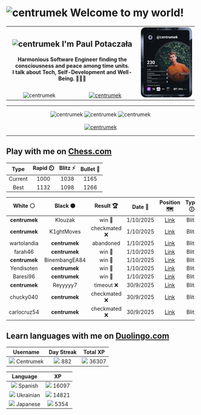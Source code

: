 <h1>
  <img
    src="https://emojis.slackmojis.com/emojis/images/1531849430/4246/blob-sunglasses.gif"
    width="30"
    alt="centrumek"
  />
  Welcome to my world!
</h1>

<table>
  <tbody>
    <tr>
      <td align="center" width="70%" colspan="2">
        <h2>
          <img
            src="https://raw.githubusercontent.com/MartinHeinz/MartinHeinz/master/wave.gif"
            width="30px"
            alt="centrumek"
          />
          I'm Paul Potaczała
        </h2>
        <h4>
          Harmonious Software Engineer finding the consciousness and peace among time units.
          <br/>
          I talk about Tech, Self-Development and Well-Being. 🌿🧘🚀
        </h4>
      </td>
      <td width="30%" rowspan="2">
        <a href="https://app.daily.dev/centrumek">
          <img
            src="./devcard.svg"
            alt="centrumek"
          />
        </a>
      </td>
    </tr>
    <tr align="center">
      <td>
        <img
          src="https://komarev.com/ghpvc/?username=centrumek&label=visitors&color=0e75b6&style=flat"
          alt="centrumek"
        >
      </td>
      <td>
        <a href="https://stackoverflow.com/users/14496012/centrumek">
          <img
            src="https://stackoverflow.com/users/flair/14496012.png?theme=dark"
            alt="centrumek"
          >
        </a>
      </td>
    </tr>
  </tbody>
</table>

---
<div align="center">
  <img 
    src="https://github-readme-stats.vercel.app/api?username=centrumek&show_icons=true&count_private=true&theme=dark&hide_border=true&hide=issues,contribs&bg_color=00000000"
    alt="centrumek"
  />
  <img
    src="https://github-readme-stats.vercel.app/api/top-langs/?username=centrumek&layout=compact&hide_border=true&theme=dark&bg_color=00000000&langs_count=6&exclude_repo=air-statistic-app"
    alt="centrumek"
  />
  <img 
    src="https://github-readme-streak-stats.herokuapp.com?user=centrumek&theme=dark&hide_border=true&background=FFFFFF00"
    alt="centrumek"
  />
  <br/>
  <br/>
  <a href="https://www.buymeacoffee.com/centrumek">
    <img
      src="https://cdn.buymeacoffee.com/buttons/v2/default-orange.png"
      height="50"
      width="210"
      alt="centrumek"
    />
  </a>
</div>

---

## Play with me on [Chess.com](https://www.chess.com/member/centrumek)

<div align="center">
<!--START_SECTION:chessStats-->
<!-- Automatically generated with https://github.com/Balastrong/chess-stats-action -->

| Type | Rapid ⏲️ | Blitz ⚡ | Bullet 🔫 |
|:---:|:---:|:---:|:---:|
| Current | 1000 | 1038 | 1165 |
| Best | 1132 | 1098 | 1266 |

| White ⚪ | Black ⚫ | Result 🏆 | Date 📅 | Position 🗺️ | Type 🕕 |
|:---:|:---:|:---:|:---:|:---:|:---:|
| **centrumek** | Klouzak | win 🥇 | 1/10/2025 | <a href="http://www.ee.unb.ca/cgi-bin/tervo/fen.pl?select=3Q4/2P3pp/3qpk2/p4p2/P2P4/4P1P1/5P1P/6K1 b - - 2 36">Link</a> | Blitz |
| **centrumek** | K1ghtMoves | checkmated ❌ | 1/10/2025 | <a href="http://www.ee.unb.ca/cgi-bin/tervo/fen.pl?select=rn5r/p4pk1/2p3p1/8/P5q1/8/5P2/R5RK w - - 2 27">Link</a> | Blitz |
| wartolandia | **centrumek** | abandoned  | 1/10/2025 | <a href="http://www.ee.unb.ca/cgi-bin/tervo/fen.pl?select=Q2k4/p1p5/1p5p/2b5/5pp1/1PP2P2/PB4NP/1R5K b - - 1 29">Link</a> | Blitz |
| farah46 | **centrumek** | win 🥇 | 1/10/2025 | <a href="http://www.ee.unb.ca/cgi-bin/tervo/fen.pl?select=r5r1/5k2/p4P2/Pb6/1n4R1/5P2/1P3P1P/6K1 w - - 4 34">Link</a> | Blitz |
| **centrumek** | BinembangEA84 | win 🥇 | 1/10/2025 | <a href="http://www.ee.unb.ca/cgi-bin/tervo/fen.pl?select=r2q1rk1/pp3ppQ/8/1b1Pp1N1/8/P1P5/3B2PP/R3K2R b KQ - 0 18">Link</a> | Blitz |
| Yendisoten | **centrumek** | win 🥇 | 1/10/2025 | <a href="http://www.ee.unb.ca/cgi-bin/tervo/fen.pl?select=8/8/3p4/1p1Pp3/1P2P3/3K1k2/8/8 w - - 1 51">Link</a> | Blitz |
| Baresi96 | **centrumek** | win 🥇 | 1/10/2025 | <a href="http://www.ee.unb.ca/cgi-bin/tervo/fen.pl?select=8/8/8/8/B1P2k2/1P4pP/6PK/r7 w - - 0 44">Link</a> | Blitz |
| **centrumek** | Reyyyyy7 | timeout ❌ | 30/9/2025 | <a href="http://www.ee.unb.ca/cgi-bin/tervo/fen.pl?select=2q3k1/6pp/5p2/p7/5P2/6P1/6KP/8 w - - 0 41">Link</a> | Blitz |
| chucky040 | **centrumek** | checkmated ❌ | 30/9/2025 | <a href="http://www.ee.unb.ca/cgi-bin/tervo/fen.pl?select=2R2k2/1Q6/8/3P4/3K4/5P2/8/8 b - - 8 60">Link</a> | Blitz |
| carlocruz54 | **centrumek** | checkmated ❌ | 30/9/2025 | <a href="http://www.ee.unb.ca/cgi-bin/tervo/fen.pl?select=4Q3/p1p4p/3pk1p1/2p5/4P2B/2q4P/5PPK/8 b - - 1 32">Link</a> | Blitz |

<!--END_SECTION:chessStats-->
</div>

## Learn languages with me on [Duolingo.com](https://www.duolingo.com/profile/Centrumek)

<div align="center">
<!--START_SECTION:duolingoStats-->
<!-- Automatically generated with https://github.com/centrumek/duolingo-readme-stats-->

| Username | Day Streak | Total XP |
|:---:|:---:|:---:|
| <img src="https://raw.githubusercontent.com/centrumek/duolingo-readme-stats/main/assets/duolingo.png" height="12"> Centrumek | <img src="https://raw.githubusercontent.com/centrumek/duolingo-readme-stats/main/assets/streakinactive.svg" height="12"> 882 | <img src="https://raw.githubusercontent.com/centrumek/duolingo-readme-stats/main/assets/xp.svg" height="12"> 36307 |

| Language | XP |
|:---:|:---:|
| <img src="https://raw.githubusercontent.com/centrumek/duolingo-readme-stats/main/assets/langs/spanish.svg" height="12"> Spanish | <img src="https://raw.githubusercontent.com/centrumek/duolingo-readme-stats/main/assets/xp.svg" height="12"> 16097 |
| <img src="https://raw.githubusercontent.com/centrumek/duolingo-readme-stats/main/assets/langs/ukrainian.svg" height="12"> Ukrainian | <img src="https://raw.githubusercontent.com/centrumek/duolingo-readme-stats/main/assets/xp.svg" height="12"> 14821 |
| <img src="https://raw.githubusercontent.com/centrumek/duolingo-readme-stats/main/assets/langs/japanese.svg" height="12"> Japanese | <img src="https://raw.githubusercontent.com/centrumek/duolingo-readme-stats/main/assets/xp.svg" height="12"> 5354 |

<!--END_SECTION:duolingoStats-->
</div>
<!--
**centrumek/centrumek** is a ✨ _special_ ✨ repository because its `README.md` (this file) appears on your GitHub profile.

Here are some ideas to get you started:

- 🔭 I’m currently working on ...
- 🌱 I’m currently learning ...
- 👯 I’m looking to collaborate on ...
- 🤔 I’m looking for help with ...
- 💬 Ask me about ...
- 📫 How to reach me: ...
- 😄 Pronouns: ...
- ⚡ Fun fact: ...
-->
